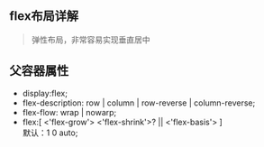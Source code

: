 ## flex布局详解
> 弹性布局，非常容易实现垂直居中
## 父容器属性
+ display:flex;
+ flex-description: row | column | row-reverse | column-reverse;
+ flex-flow: wrap | nowarp;
+ flex:[ <'flex-grow'> <'flex-shrink'>? || <'flex-basis'> ]  
    默认：1 0 auto;
